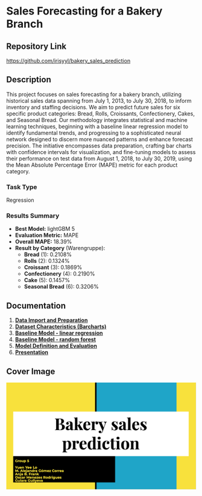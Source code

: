 # Sales Forecasting for a Bakery Branch

## Repository Link

https://github.com/irisyyl/bakery_sales_prediction

## Description

This project focuses on sales forecasting for a bakery branch, utilizing historical sales data spanning from July 1, 2013, to July 30, 2018, to inform inventory and staffing decisions. We aim to predict future sales for six specific product categories: Bread, Rolls, Croissants, Confectionery, Cakes, and Seasonal Bread. Our methodology integrates statistical and machine learning techniques, beginning with a baseline linear regression model to identify fundamental trends, and progressing to a sophisticated neural network designed to discern more nuanced patterns and enhance forecast precision. The initiative encompasses data preparation, crafting bar charts with confidence intervals for visualization, and fine-tuning models to assess their performance on test data from August 1, 2018, to July 30, 2019, using the Mean Absolute Percentage Error (MAPE) metric for each product category.

### Task Type

Regression

### Results Summary

-   **Best Model:** lightGBM 5
-   **Evaluation Metric:** MAPE
-   **Overall MAPE:** 18.39%
-   **Result by Category** (Warengruppe):
    -   **Bread** (1): 0.2108%
    -   **Rolls** (2): 0.1324%
    -   **Croissant** (3): 0.1869%
    -   **Confectionery** (4): 0.2190%
    -   **Cake** (5): 0.1457%
    -   **Seasonal Bread** (6): 0.3206%

## Documentation

1.  [**Data Import and Preparation**](0_DataPreparation/01_merge_data.ipynb)
3.  [**Dataset Characteristics (Barcharts)**](1_DatasetCharacteristics/Bakery_Sales_Dataset_Characteristics.ipynb)
4.  [**Baseline Model - linear regression**](2_BaselineModel/baseline_model_linear_regression.ipynb)
5.  [**Baseline Model - random forest**](2_BaselineModel/baseline_model_random_forest.ipynb)
6.  [**Model Definition and Evaluation**](3_Model/final_model_lightbm_v5.ipynb)
6.  [**Presentation**](4_Presentation/README.md)

## Cover Image

![](CoverImage/slides_cover_image.png)

